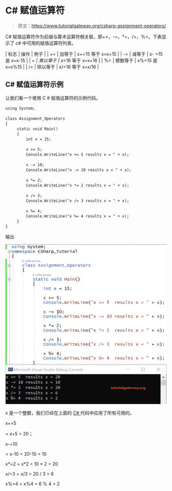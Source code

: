 # C# 赋值运算符

> 原文：<https://www.tutorialgateway.org/csharp-assignment-operators/>

C# 赋值运算符作为前缀与算术运算符相关联，即+=，-=，*=，/=，%=。下表显示了 c# 中可用的赋值运算符列表。

| 标志 | 操作 | 例子 |
| += | 加等于 | x+=15 等于 x=x+15 |
| -= | 减等于 | x- =15 是 x=x-15 |
| *= | 乘以等于 | x*=16 等于 x=x+16 |
| %= | 模数等于 | x%=15 是 x=x%15 |
| /= | 除以等于 | x/=16 等于 x=x/16 |

## C# 赋值运算符示例

让我们看一个使用 C # 赋值运算符的示例代码。

```
using System;

class Assignment_Operators
{
     static void Main()
     {
         int x = 15;

         x += 5;
         Console.WriteLine("x += 5 results x = " + x);

         x -= 10;
         Console.WriteLine("x -= 10 results x = " + x);

         x *= 2;
         Console.WriteLine("x *= 2 results x = " + x);

         x /= 3;
         Console.WriteLine("x /= 3 results x = " + x);

         x %= 4;
         Console.WriteLine("x %= 4 results x = " + x);
     }
}
```

输出

![C# Assignment Operators 1](img/4e4f18fd2fc492be311cca3cf7d2a490.png)

x 是一个整数，我们已经在上面的 [C# ](https://www.tutorialgateway.org/csharp-tutorial/) 代码中应用了所有可用的。

x+=5

= x+5 = 20；

x-=10

= x-10 = 20-10 = 10

x*=2
= x*2 = 10 * 2 = 20

x/=3
= x/3 = 20 / 3 = 6

x%=4
= x%4 = 6 % 4 = 2